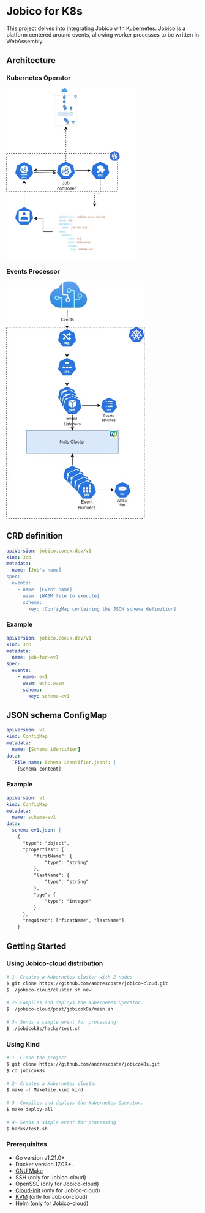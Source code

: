 # Jobico for K8s
This project delves into integrating Jobico with Kubernetes. Jobico is a platform centered around events, allowing worker processes to be written in WebAssembly.

## Architecture

### Kubernetes Operator

![Operator](img/operator.jpg)

### Events Processor

![Processor](img/processor.jpg)

## CRD definition

```yaml
apiVersion: jobico.coeux.dev/v1
kind: Job
metadata:
  name: [Job's name]
spec:
  events:
    - name: [Event name]
      wasm: [WASM file to execute]
      schema:
        key: [ConfigMap containing the JSON schema definition]
```

### Example

```yaml
apiVersion: jobico.coeux.dev/v1
kind: Job
metadata:
  name: job-for-ev1
spec:
  events:
    - name: ev1
      wasm: echo.wasm
      schema:
        key: schema-ev1
```
## JSON schema ConfigMap

```yaml
apiVersion: v1
kind: ConfigMap
metadata:
  name: [Schema identifier]
data:
  [File name: Schema identifier.json]: |
    [Schema content]
```
### Example

```yaml
apiVersion: v1
kind: ConfigMap
metadata:
  name: schema-ev1
data:
  schema-ev1.json: |
    {
      "type": "object",
      "properties": {
          "firstName": {
              "type": "string"
          },
          "lastName": {
              "type": "string"
          },
          "age": {
              "type": "integer"
          }
      },
      "required": ["firstName", "lastName"]
    }
```

## Getting Started

### Using Jobico-cloud distribution
```bash
# 1- Creates a Kubernetes cluster with 2 nodes
$ git clone https://github.com/andrescosta/jobico-cloud.git
$ ./jobico-cloud/cluster.sh new

# 2- Compiles and deploys the Kubernetes Operator.
$ ./jobico-cloud/post/jobicok8s/main.sh .

# 3- Sends a simple event for processing
$ ./jobicok8s/hacks/test.sh
```
### Using Kind
```bash
# 1- Clone the project
$ git clone https://github.com/andrescosta/jobicok8s.git
$ cd jobicok8s 

# 2- Creates a Kubernetes cluster
$ make -f Makefile.kind kind

# 3- Compiles and deploys the Kubernetes Operator.
$ make deploy-all

# 4- Sends a simple event for processing
$ hacks/test.sh
```
### Prerequisites
- Go version v1.21.0+
- Docker version 17.03+.
- [GNU Make](https://www.gnu.org/software/make/) 
- SSH (only for Jobico-cloud)
- OpenSSL (only for Jobico-cloud)
- [Cloud-init](https://cloud-init.io/) (only for Jobico-cloud)
- [KVM](https://ubuntu.com/blog/kvm-hyphervisor) (only for Jobico-cloud)
- [Helm](https://helm.sh/) (only for Jobico-cloud)